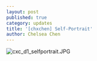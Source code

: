 ```yaml
---
layout: post
published: true
category: updates
title: '[chxchen] Self-Portrait'
author: Chelsea Chen
---
```

![cxc_d1_selfportrait.JPG]({{site.baseurl}}/assets/cxc_d1_selfportrait.JPG)